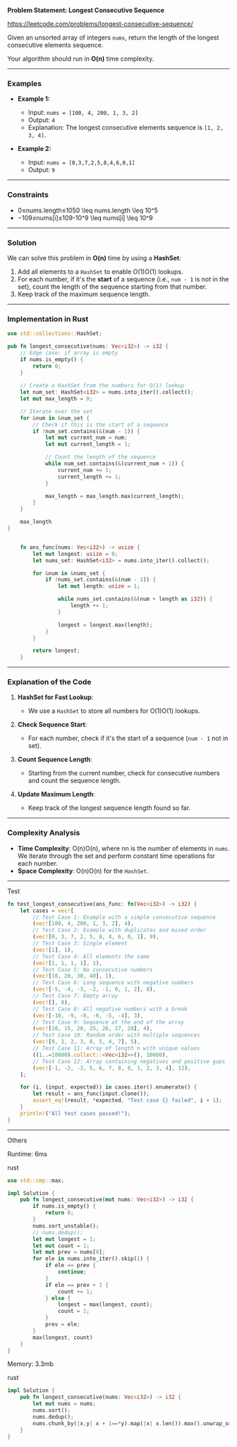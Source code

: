 **Problem Statement: Longest Consecutive Sequence**

https://leetcode.com/problems/longest-consecutive-sequence/


Given an unsorted array of integers `nums`, return the length of the longest consecutive elements sequence.

Your algorithm should run in **O(n)** time complexity.

---

### Examples

- **Example 1:**
    
    - Input: `nums = [100, 4, 200, 1, 3, 2]`
    - Output: `4`
    - Explanation: The longest consecutive elements sequence is `[1, 2, 3, 4]`.
- **Example 2:**
    
    - Input: `nums = [0,3,7,2,5,8,4,6,0,1]`
    - Output: `9`

---

### Constraints

- 0≤nums.length≤1050 \leq nums.length \leq 10^5
- −109≤nums[i]≤109-10^9 \leq nums[i] \leq 10^9

---

### Solution

We can solve this problem in **O(n)** time by using a **HashSet**:

1. Add all elements to a `HashSet` to enable O(1)O(1) lookups.
2. For each number, if it's the **start** of a sequence (i.e., `num - 1` is not in the set), count the length of the sequence starting from that number.
3. Keep track of the maximum sequence length.

---

### Implementation in Rust

```rust
use std::collections::HashSet;

pub fn longest_consecutive(nums: Vec<i32>) -> i32 {
    // Edge case: if array is empty
    if nums.is_empty() {
        return 0;
    }
    
    // Create a HashSet from the numbers for O(1) lookup
    let num_set: HashSet<i32> = nums.into_iter().collect();
    let mut max_length = 0;

    // Iterate over the set
    for &num in &num_set {
        // Check if this is the start of a sequence
        if !num_set.contains(&(num - 1)) {
            let mut current_num = num;
            let mut current_length = 1;

            // Count the length of the sequence
            while num_set.contains(&(current_num + 1)) {
                current_num += 1;
                current_length += 1;
            }

            max_length = max_length.max(current_length);
        }
    }

    max_length
}


```



```rust

    fn ans_func(nums: Vec<i32>) -> usize {
        let mut longest: usize = 0;
        let nums_set: HashSet<i32> = nums.into_iter().collect();

        for &num in &nums_set {
            if !nums_set.contains(&(num - 1)) {
                let mut length: usize = 1;

                while nums_set.contains(&(num + length as i32)) {
                    length += 1;
                }

                longest = longest.max(length);
            }
        }

        return longest;
    }
```

---

### Explanation of the Code

1. **HashSet for Fast Lookup**:
    
    - We use a `HashSet` to store all numbers for O(1)O(1) lookups.
2. **Check Sequence Start**:
    
    - For each number, check if it's the start of a sequence (`num - 1` not in set).
3. **Count Sequence Length**:
    
    - Starting from the current number, check for consecutive numbers and count the sequence length.
4. **Update Maximum Length**:
    
    - Keep track of the longest sequence length found so far.

---

### Complexity Analysis

- **Time Complexity**: O(n)O(n), where nn is the number of elements in `nums`. We iterate through the set and perform constant time operations for each number.
- **Space Complexity**: O(n)O(n) for the `HashSet`.

---

Test

```rust
fn test_longest_consecutive(ans_func: fn(Vec<i32>) -> i32) {
    let cases = vec![
        // Test Case 1: Example with a simple consecutive sequence
        (vec![100, 4, 200, 1, 3, 2], 4),
        // Test Case 2: Example with duplicates and mixed order
        (vec![0, 3, 7, 2, 5, 8, 4, 6, 0, 1], 9),
        // Test Case 3: Single element
        (vec![1], 1),
        // Test Case 4: All elements the same
        (vec![1, 1, 1, 1], 1),
        // Test Case 5: No consecutive numbers
        (vec![10, 20, 30, 40], 1),
        // Test Case 6: Long sequence with negative numbers
        (vec![-5, -4, -3, -2, -1, 0, 1, 2], 8),
        // Test Case 7: Empty array
        (vec![], 0),
        // Test Case 8: All negative numbers with a break
        (vec![-10, -9, -8, -6, -5, -4], 3),
        // Test Case 9: Sequence at the end of the array
        (vec![10, 15, 20, 25, 26, 27, 28], 4),
        // Test Case 10: Random order with multiple sequences
        (vec![9, 1, 2, 3, 8, 5, 4, 7], 5),
        // Test Case 11: Array of length n with unique values
        ((1..=10000).collect::<Vec<i32>>(), 10000),
        // Test Case 12: Array containing negatives and positive gaps
        (vec![-1, -2, -3, 5, 6, 7, 8, 0, 1, 2, 3, 4], 12),
    ];

    for (i, (input, expected)) in cases.iter().enumerate() {
        let result = ans_func(input.clone());
        assert_eq!(result, *expected, "Test case {} failed", i + 1);
    }
    println!("All test cases passed!");
}

```


---


Others


Runtime: 6ms

rust

```rust
use std::cmp::max;

impl Solution {
    pub fn longest_consecutive(mut nums: Vec<i32>) -> i32 {
        if nums.is_empty() {
            return 0;
        }
        nums.sort_unstable();
        // nums.dedup();
        let mut longest = 1;
        let mut count = 1;
        let mut prev = nums[0];
        for ele in nums.into_iter().skip(1) {
            if ele == prev {
                continue;
            }
            if ele == prev + 1 {
                count += 1;
            } else {
                longest = max(longest, count);
                count = 1;
            }
            prev = ele;
        }
        max(longest, count)
    }
}
```


Memory: 3.3mb

rust

```rust
impl Solution {
    pub fn longest_consecutive(nums: Vec<i32>) -> i32 {
        let mut nums = nums;
        nums.sort();
        nums.dedup();
        nums.chunk_by(|x,y| x + 1==*y).map(|x| x.len()).max().unwrap_or_default() as i32
    }
}
```


